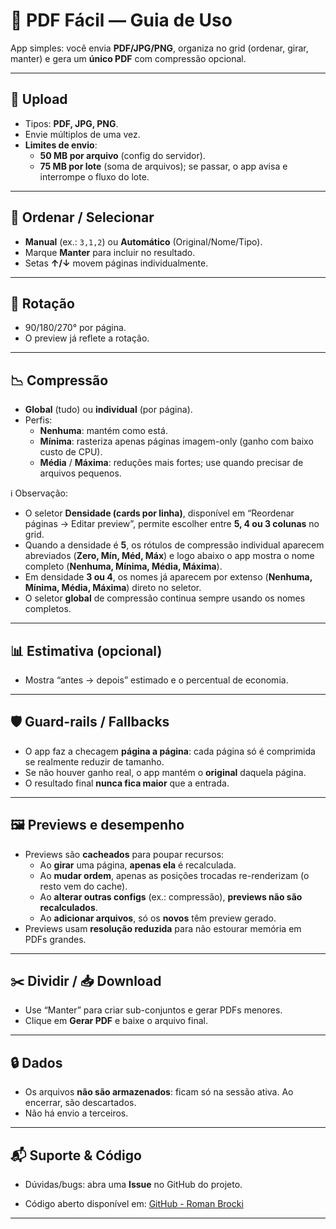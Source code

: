 # 📄 PDF Fácil — Guia de Uso

App simples: você envia **PDF/JPG/PNG**, organiza no grid (ordenar, girar, manter) e gera um **único PDF** com compressão opcional.

---

## 📂 Upload
- Tipos: **PDF, JPG, PNG**.
- Envie múltiplos de uma vez.
- **Limites de envio**:
  - **50 MB por arquivo** (config do servidor).
  - **75 MB por lote** (soma de arquivos); se passar, o app avisa e interrompe o fluxo do lote.

---

## 🔀 Ordenar / Selecionar
- **Manual** (ex.: `3,1,2`) ou **Automático** (Original/Nome/Tipo).
- Marque **Manter** para incluir no resultado.
- Setas **↑/↓** movem páginas individualmente.

---

## 🔄 Rotação
- 90/180/270° por página.
- O preview já reflete a rotação.

---

## 📉 Compressão
- **Global** (tudo) ou **individual** (por página).
- Perfis:
  - **Nenhuma**: mantém como está.
  - **Mínima**: rasteriza apenas páginas imagem-only (ganho com baixo custo de CPU).
  - **Média** / **Máxima**: reduções mais fortes; use quando precisar de arquivos pequenos.

ℹ️ Observação:
  - O seletor **Densidade (cards por linha)**, disponível em “Reordenar páginas → Editar preview”, permite escolher entre **5, 4 ou 3 colunas** no grid.  
  - Quando a densidade é **5**, os rótulos de compressão individual aparecem abreviados (**Zero, Mín, Méd, Máx**) e logo abaixo o app mostra o nome completo (**Nenhuma, Mínima, Média, Máxima**).  
  - Em densidade **3 ou 4**, os nomes já aparecem por extenso (**Nenhuma, Mínima, Média, Máxima**) direto no seletor.  
  - O seletor **global** de compressão continua sempre usando os nomes completos.

  

---

## 📊 Estimativa (opcional)
- Mostra “antes → depois” estimado e o percentual de economia.

---

## 🛡️ Guard-rails / Fallbacks
- O app faz a checagem **página a página**: cada página só é comprimida se realmente reduzir de tamanho.
- Se não houver ganho real, o app mantém o **original** daquela página.
- O resultado final **nunca fica maior** que a entrada.

---

## 🖼️ Previews e desempenho
- Previews são **cacheados** para poupar recursos:
  - Ao **girar** uma página, **apenas ela** é recalculada.
  - Ao **mudar ordem**, apenas as posições trocadas re-renderizam (o resto vem do cache).
  - Ao **alterar outras configs** (ex.: compressão), **previews não são recalculados**.
  - Ao **adicionar arquivos**, só os **novos** têm preview gerado.
- Previews usam **resolução reduzida** para não estourar memória em PDFs grandes.

---

## ✂️ Dividir / 📥 Download
- Use “Manter” para criar sub-conjuntos e gerar PDFs menores.
- Clique em **Gerar PDF** e baixe o arquivo final.

---

## 🔒 Dados
- Os arquivos **não são armazenados**: ficam só na sessão ativa. Ao encerrar, são descartados.
- Não há envio a terceiros.

---

## 📬 Suporte & Código
- Dúvidas/bugs: abra uma **Issue** no GitHub do projeto.

- Código aberto disponível em: [GitHub - Roman Brocki](https://github.com/romanbrocki/converte_une_pdf)  

---
